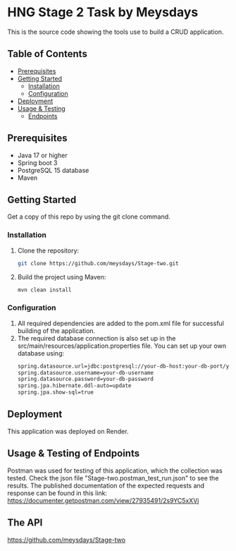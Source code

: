 # HNG Stage 2 Task by Meysdays
This is the source code showing the tools use to build a CRUD application.

## Table of Contents

- [Prerequisites](#prerequisites)
- [Getting Started](#getting-started)
    - [Installation](#installation)
    - [Configuration](#configuration)
- [Deployment](#deployment)
- [Usage & Testing](#usage--testing)
    - [Endpoints](#endpoints)


## Prerequisites

- Java 17 or higher
- Spring boot 3
- PostgreSQL 15 database
- Maven

## Getting Started

Get a copy of this repo by using the git clone command.

### Installation

1. Clone the repository:

   ```bash
   git clone https://github.com/meysdays/Stage-two.git

2. Build the project using Maven:
   ```bash
   mvn clean install

### Configuration
1. All required dependencies are added to the pom.xml file for successful building of the application.
2. The required database connection is also set up in the src/main/resources/application.properties file. You can set up your own database using:
    ```bash
    spring.datasource.url=jdbc:postgresql://your-db-host:your-db-port/your-db-name
    spring.datasource.username=your-db-username
    spring.datasource.password=your-db-password
    spring.jpa.hibernate.ddl-auto=update
    spring.jpa.show-sql=true

## Deployment
This application was deployed on Render.

## Usage & Testing of Endpoints
Postman was used for testing of this application, which the collection was tested. Check the json file "Stage-two.postman_test_run.json" to see the results.
The published documentation of the expected requests and response can be found in this link: https://documenter.getpostman.com/view/27935491/2s9YC5xXVj

## The API
https://github.com/meysdays/Stage-two

